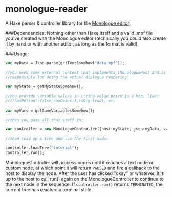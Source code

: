 # monologue-reader
A Haxe parser &amp; controller library for the [Monologue editor](https://github.com/nospoone/monologue).

###Dependencies:
Nothing other than Haxe itself and a valid .mpf file you've created with the Monologue editor (technically you could also create it by hand or with another editor, as long as the format is valid).

###Usage:
 
 ```haxe 
 var myData = Json.parse(getTextSomehow("data.mpf"));
 
 //you need some external context that implements IMonologueHost and is
 //responsible for doing the actual dialogue rendering:
  
 var myState = getMyStateSomehow();
  
 //you provide variable values in string-value pairs in a Map, like:
 //("hasPotion":false,numCoins:3,isBig:true), etc
  
 var myVars = getGameVariablesSomehow();
  
 //then you pass all that stuff in:
 
 var controller = new MonologueController({host:myState, json:myData, variables:myVars});
  
 //then load up a tree and run the first node:
 
 controller.loadTree("tutorial");
 controller.run();
 ```
 
 MonologueController will process nodes until it reaches a text node or custom node, at which point it will return ```PAUSED``` and fire a callback to the host to display the node. After the user has clicked "okay" or whatever, it is up to the host to call run() again on the MonologueController to continue to the next node in the sequence. If ```controller.run()``` returns ```TERMINATED```, the current tree has reached a terminal state.
